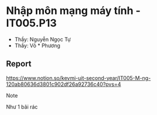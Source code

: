 # Nhập môn mạng máy tính - IT005.P13

- Thầy: Nguyễn Ngọc Tự
- Thầy: Võ \* Phương

## Report

https://www.notion.so/kevmi-uit-second-year/IT005-M-ng-120ab80636d3801c902df26a92736c40?pvs=4

> [!NOTE]
>
> Như 1 bãi rác
